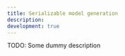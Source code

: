 ```yaml
---
title: Serializable model generation
description:
development: true
---
```


TODO: Some dummy description